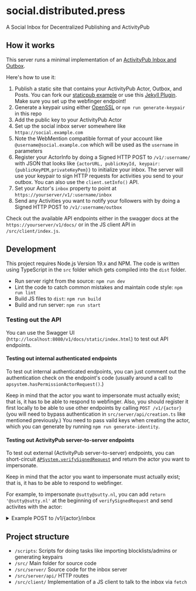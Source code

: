 # social.distributed.press
A Social Inbox for Decentralized Publishing and ActivityPub

## How it works

This server runs a minimal implementation of an [ActivityPub Inbox and Outbox](https://activitypub.rocks/).

Here's how to use it:

1. Publish a static site that contains your ActivityPub Actor, Outbox, and Posts. You can fork our [staticpub example](https://github.com/RangerMauve/staticpub.mauve.moe/) or use this [Jekyll Plugin](https://0xacab.org/sutty/jekyll/jekyll-activitypub). Make sure you set up the webfinger endpoint!
1. Generate a keypair using either [OpenSSL](https://blog.joinmastodon.org/2018/06/how-to-implement-a-basic-activitypub-server/#$:~:text=keypair) or `npm run generate-keypair` in this repo
1. Add the public key to your ActivityPub Actor
1. Set up the social inbox server somewhere like `httpa://social.example.com`
1. Note the WebMention compatible format of your account like `@username@social.example.com` which will be used as the `username` in parameters
1. Register your ActorInfo by doing a Signed HTTP POST to `/v1/:username/` with JSON that looks like `{actorURL, publicKeyId, keypair: {publicKeyPEM,privateKeyPem}}` to initialize your inbox. The server will use your keypair to sign HTTP requests for activities you send to your outbox. You can also use the `client.setInfo()` API.
1. Set your Actor's `inbox` property to point at `https://yourserver/v1/:username/inbox`
1. Send any Activities you want to notify your followers with by doing a Signed HTTP POST to `/v1/:username/outbox`

Check out the available API endpoints either in the swagger docs at the `https://yourserver/v1/docs/` or in the JS client API in `/src/client/index.js`.

## Development

This project requires Node.js Version 19.x and NPM.
The code is written using TypeScript in the `src` folder which gets compiled into the `dist` folder.

- Run server right from the source: `npm run dev`
- Lint the code to catch common mistakes and maintain code style: `npm run lint`
- Build JS files to `dist`: `npm run build`
- Build and run server: `npm run start`

### Testing out the API

You can use the Swagger UI (`http://localhost:8080/v1/docs/static/index.html`) to test out API endpoints.


#### Testing out internal authenticated endpoints

To test out internal authenticated endpoints, you can just comment out the authentication check on the endpoint's code (usually around a call to `apsystem.hasPermissionActorRequest()`.)

Keep in mind that the actor you want to impersonate must actually exist; that is, it has to be able to respond to webfinger. Also, you should register it first locally to be able to use other endpoints by calling `POST /v1/{actor}` (you will need to bypass authentication in `src/server/api/creation.ts` like mentioned previously.) You need to pass vaild keys when creating the actor, which you can generate by running `npm run generate-identity`.

#### Testing out ActivityPub server-to-server endpoints

To test out external (ActivityPub server-to-server) endpoints, you can short-circuit [`APSystem.verifySignedRequest`](https://github.com/hyphacoop/social.distributed.press/blob/3e9c803a050ef5342c16441fa048951eccae1f52/src/server/apsystem.ts#L91) and return the actor you want to impersonate.

Keep in mind that the actor you want to impersonate must actually exist; that is, it has to be able to respond to webfinger.

For example, to impersonate `@sutty@sutty.nl`, you can add `return '@sutty@sutty.nl'` at the beginning of `verifySignedRequest` and send activites with the actor:

<details>
<summary>Example POST to /v1/{actor}/inbox</summary>


`POST /v1/{actor}/inbox`

```json
{
  "@context": [
    "https://www.w3.org/ns/activitystreams",
    {
      "@language": "es",
      "sensitive": "as:sensitive"
    }
  ],
  "actor": "https://sutty.nl/about.jsonld",
  "type": "Note",
  "id": "https://sutty.nl/lanzamiento-de-publicaciones-distribuidas-en-el-fediverso-a-trav%C3%A9s-de-sutty.jsonld",
  "url": [
    {
      "type": "Link",
      "mediaType": "text/html",
      "href": "https://sutty.nl/lanzamiento-de-publicaciones-distribuidas-en-el-fediverso-a-trav%C3%A9s-de-sutty/",
      "rel": "canonical"
    },
    {
      "type": "Link",
      "mediaType": "application/ld+json; profile=\"https://www.w3.org/ns/activitystreams\"",
      "href": "https://sutty.nl/lanzamiento-de-publicaciones-distribuidas-en-el-fediverso-a-trav%C3%A9s-de-sutty.jsonld",
      "rel": "alternate"
    },
    {
      "type": "Link",
      "mediaType": "application/activity+json",
      "href": "https://sutty.nl/lanzamiento-de-publicaciones-distribuidas-en-el-fediverso-a-trav%C3%A9s-de-sutty.jsonld",
      "rel": "alternate"
    }
  ],
  "summary": "Lanzamiento de publicaciones distribuidas en el Fediverso a través de Sutty",
  "published": "2023-12-04T21:53:05+00:00",
  "updated": "2023-12-05T20:41:34+00:00",
  "attributedTo": "https://sutty.nl/about.jsonld",
  "to": ["https://www.w3.org/ns/activitystreams#Public"],
  "cc": ["https://social.distributed.press/v1/@sutty@sutty.nl/followers"],
  "inReplyTo": "https://hypha.coop/dripline/announcing-dp-social-inbox/",
  "sensitive": false,
  "content": "content"
}
```

(activity derived from the [real one](https://sutty.nl/lanzamiento-de-publicaciones-distribuidas-en-el-fediverso-a-trav%C3%A9s-de-sutty.jsonld))

</details>

## Project structure

- `/scripts`: Scripts for doing tasks like importing blocklists/admins or generating keypairs
- `/src/` Main folder for source code
- `/src/server/` Source code for the inbox server
- `/src/server/api/` HTTP routes
- `/src/client/` Implementation of a JS client to talk to the inbox via `fetch`
